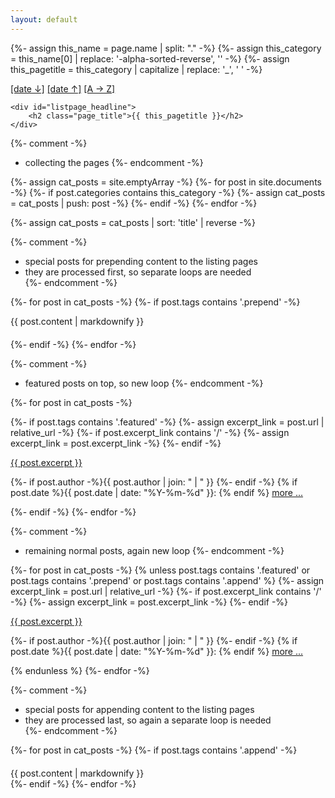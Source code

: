 ```yaml
---
layout: default
---
```


{%- assign this_name = page.name | split: "." -%}
{%- assign this_category = this_name[0] | replace: '-alpha-sorted-reverse', '' -%}
{%- assign this_pagetitle = this_category  | capitalize | replace: '_', ' ' -%}

<div id="listpage_headline_wrapper">
	<div id="listpage_sortmarker">
		<a href="{{this_category}}-date-sorted.html">[date&nbsp;&darr;]</a>
 		<a href="{{this_category}}-date-sorted-reverse.html">[date&nbsp;&uarr;]</a>
		<a href="{{this_category}}-alpha-sorted.html">[A&nbsp;&rarr;&nbsp;Z]</a>
	</div>

	<div id="listpage_headline">
		<h2 class="page_title">{{ this_pagetitle }}</h2>
	</div>

</div>

{%- comment -%}
  * collecting the pages
{%- endcomment -%}

{%- assign cat_posts = site.emptyArray -%}
{%- for post in site.documents -%}
  {%- if post.categories contains this_category -%}
    {%- assign cat_posts = cat_posts | push: post -%}
  {%- endif -%}
{%- endfor -%}

{%- assign cat_posts = cat_posts | sort: 'title' | reverse -%}

{%- comment -%}
  * special posts for prepending content to the listing pages
  * they are processed first, so separate loops are needed  
{%- endcomment -%}

{%- for post in cat_posts -%}
  {%- if post.tags contains '.prepend' -%}
<div style="margin-bottom: 20px;">
{{ post.content | markdownify }}
</div>
  {%- endif -%}
{%- endfor -%}

{%- comment -%}
  * featured posts on top, so new loop
{%- endcomment -%}

{%- for post in cat_posts -%}

  {%- if post.tags contains '.featured' -%}
    {%- assign excerpt_link = post.url | relative_url -%}
    {%- if post.excerpt_link contains '/' -%}
      {%- assign excerpt_link = post.excerpt_link -%}
    {%- endif -%}
<div class="excerpt">
<a href="{{ excerpt_link }}">
{{ post.excerpt }}
</a>
  <p class="footnote">
    {%- if post.author -%}{{ post.author | join: " | " }}&nbsp;{%- endif -%}
    {% if post.date %}{{ post.date | date: "%Y-%m-%d" }}: {% endif %}
    <a href="{{ excerpt_link }}">more ...</a>
  </p>
</div>
  {%- endif -%}
{%- endfor -%}

{%- comment -%}
  * remaining normal posts, again new loop
{%- endcomment -%}

{%- for post in cat_posts -%}
  {% unless post.tags contains '.featured' or post.tags contains '.prepend' or post.tags contains '.append' %}
    {%- assign excerpt_link = post.url | relative_url -%}
    {%- if post.excerpt_link contains '/' -%}
      {%- assign excerpt_link = post.excerpt_link -%}
    {%- endif -%}
<div class="excerpt">
<a href="{{ excerpt_link }}">
{{ post.excerpt }}
</a>
  <p class="footnote">
    {%- if post.author -%}{{ post.author | join: " | " }}&nbsp;{%- endif -%}
    {% if post.date %}{{ post.date | date: "%Y-%m-%d" }}: {% endif %}
    <a href="{{ excerpt_link }}">more ...</a>
  </p>
</div>
  {% endunless %}
{%- endfor -%}

{%- comment -%}
  * special posts for appending content to the listing pages
  * they are processed last, so again a separate loop is needed  
{%- endcomment -%}

{%- for post in cat_posts -%}
  {%- if post.tags contains '.append' -%}
<div style="margin-top: 20px;">
{{ post.content | markdownify }}
</div>
  {%- endif -%}
{%- endfor -%}
